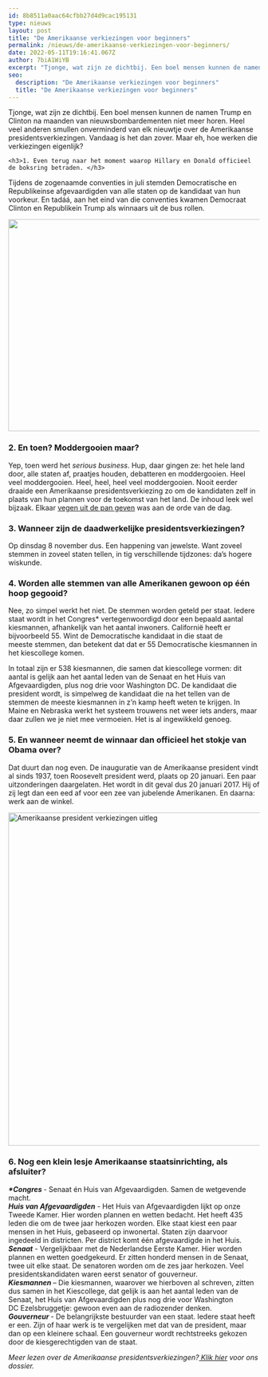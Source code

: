 ```yaml
---
id: 8b8511a0aac64cfbb27d4d9cac195131
type: nieuws
layout: post
title: "De Amerikaanse verkiezingen voor beginners"
permalink: /nieuws/de-amerikaanse-verkiezingen-voor-beginners/
date: 2022-05-11T19:16:41.067Z
author: 7biA1WiYB
excerpt: "Tjonge, wat zijn ze dichtbij. Een boel mensen kunnen de namen Trump en Clinton na maanden van nieuwsbombardementen niet meer horen. Heel veel anderen smullen onverminderd van elk nieuwtje over de Amerikaanse presidentsverkiezingen. Vandaag is het dan zover. Maar eh, hoe werken die verkiezingen eigenlijk?   "
seo:
  description: "De Amerikaanse verkiezingen voor beginners"
  title: "De Amerikaanse verkiezingen voor beginners"
---
```

Tjonge, wat zijn ze dichtbij. Een boel mensen kunnen de namen Trump en Clinton na maanden van nieuwsbombardementen niet meer horen. Heel veel anderen smullen onverminderd van elk nieuwtje over de Amerikaanse presidentsverkiezingen. Vandaag is het dan zover. Maar eh, hoe werken die verkiezingen eigenlijk?   

    <h3>1. Even terug naar het moment waarop Hillary en Donald officieel de boksring betraden. </h3>
<p>Tijdens de zogenaamde conventies in juli stemden Democratische en Republikeinse afgevaardigden van alle staten op de kandidaat van hun voorkeur. En tadáá, aan het eind van die conventies kwamen Democraat Clinton en Republikein Trump als winnaars uit de bus rollen. </p>
<p><div class="media media-element-container media-default"><div id="file-23000" class="file file-image file-image-jpeg">

        
  
  <div class="content">
    <img title="Beelden AFP, collage 7Days" height="425" width="850" class="media-element file-default" data-delta="1" src="https://7dagen.netlify.app/sites/default/files/trump%20en%20hillary%20samen%20AFP.jpg" alt="">  </div>

  
</div>
</div>
<h3>2. En toen? Moddergooien maar?</h3>
<p>Yep, toen werd het <em>serious business</em>. Hup, daar gingen ze: het hele land door, alle staten af, praatjes houden, debatteren en moddergooien. Heel veel moddergooien. Heel, heel, heel veel moddergooien. Nooit eerder draaide een Amerikaanse presidentsverkiezing zo om de kandidaten zelf in plaats van hun plannen voor de toekomst van het land. De inhoud leek wel bijzaak. Elkaar <a href="https://7dagen.netlify.app/nieuws/trumps-twittergescheld-bij-elkaar-opgeteld">vegen uit de pan geven</a> was aan de orde van de dag. </p>
<h3>3. Wanneer zijn de daadwerkelijke presidentsverkiezingen?</h3>
<p>Op dinsdag 8 november dus. Een happening van jewelste. Want zoveel stemmen in zoveel staten tellen, in tig verschillende tijdzones: da’s hogere wiskunde. </p>
<h3>4. Worden alle stemmen van alle Amerikanen gewoon op één hoop gegooid? </h3>
<p>Nee, zo simpel werkt het niet. De stemmen worden geteld per staat. Iedere staat wordt in het Congres* vertegenwoordigd door een bepaald aantal kiesmannen, afhankelijk van het aantal inwoners. Californië heeft er bijvoorbeeld 55. Wint de Democratische kandidaat in die staat de meeste stemmen, dan betekent dat dat er 55 Democratische kiesmannen in het kiescollege komen.</p>
<p>In totaal zijn er 538 kiesmannen, die samen dat kiescollege vormen: dit aantal is gelijk aan het aantal leden van de Senaat en het Huis van Afgevaardigden, plus nog drie voor Washington DC. De kandidaat die president wordt, is simpelweg de kandidaat die na het tellen van de stemmen de meeste kiesmannen in z’n kamp heeft weten te krijgen. In Maine en Nebraska werkt het systeem trouwens net weer iets anders, maar daar zullen we je niet mee vermoeien. Het is al ingewikkeld genoeg. </p>
<h3><strong>5. En wanneer neemt de winnaar dan officieel het stokje van Obama over? </strong></h3>
<p>Dat duurt dan nog even. De inauguratie van de Amerikaanse president vindt al sinds 1937, toen Roosevelt president werd, plaats op 20 januari. Een paar uitzonderingen daargelaten. Het wordt in dit geval dus 20 januari 2017. Hij of zij legt dan een eed af voor een zee van jubelende Amerikanen. En daarna: werk aan de winkel.</p>
<p><div class="media media-element-container media-default"><div id="file-16565" class="file file-image file-image-jpeg">

        
  
  <div class="content">
    <img alt="Amerikaanse president verkiezingen uitleg" title="Na het afleggen van de eed: werk aan de winkel Foto AFP" height="668" width="850" class="media-element file-default" data-delta="1" src="https://7dagen.netlify.app/sites/default/files/AFP-obama%20en%20eed_0.jpg">  </div>

  
</div>
</div>
<h3><strong>6. Nog een klein lesje Amerikaanse staatsinrichting, als afsluiter?  </strong></h3>
<p><strong><em>*Congres </em></strong>- Senaat én Huis van Afgevaardigden. Samen de wetgevende macht.<br><em><strong>Huis van Afgevaardigden</strong></em> - Het Huis van Afgevaardigden lijkt op onze Tweede Kamer. Hier worden plannen en wetten bedacht. Het heeft 435 leden die om de twee jaar herkozen worden. Elke staat kiest een paar mensen in het Huis, gebaseerd op inwonertal. Staten zijn daarvoor ingedeeld in districten. Per district komt één afgevaardigde in het Huis. <br><em><strong>Senaat</strong></em> - Vergelijkbaar met de Nederlandse Eerste Kamer. Hier worden plannen en wetten goedgekeurd. Er zitten honderd mensen in de Senaat, twee uit elke staat. De senatoren worden om de zes jaar herkozen. Veel presidentskandidaten waren eerst senator of gouverneur. <br><em><strong>Kiesmannen </strong></em>– Die kiesmannen, waarover we hierboven al schreven, zitten dus samen in het Kiescollege, dat gelijk is aan het aantal leden van de Senaat, het Huis van Afgevaardigden plus nog drie voor Washington DC Ezelsbruggetje: gewoon even aan de radiozender denken. <br><em><strong>Gouverneur </strong></em>- De belangrijkste bestuurder van een staat. Iedere staat heeft er een. Zijn of haar werk is te vergelijken met dat van de president, maar dan op een kleinere schaal. Een gouverneur wordt rechtstreeks gekozen door de kiesgerechtigden van de staat.</p>
<p><em>Meer lezen over de Amerikaanse presidentsverkiezingen?<a href="https://7dagen.netlify.app/dossier-verkiezingen-vs"> Klik hier</a> voor ons dossier. </em></p>  
